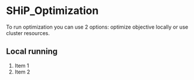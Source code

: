 # SHiP_Optimization
To run optimization you can use 2 options: optimize objective locally or use cluster resources.

## Local running
1. Item 1
1. Item 2
